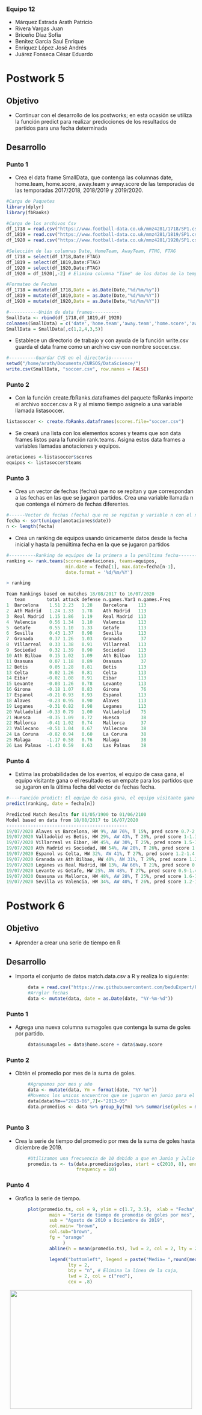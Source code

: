 ### Equipo 12  
- Márquez Estrada Arath Patricio  
- Rivera Vargas Juan  
- Briceño Díaz Sofía  
- Benitez Garcia Saul Enrique  
- Enríquez López José Andrés  
- Juárez Fonseca César Eduardo

# Postwork 5  

## Objetivo
- Continuar con el desarrollo de los postworks; en esta ocasión se utiliza la función predict para realizar predicciones de los resultados de partidos para una fecha determinada  

## Desarrollo
### Punto 1
- Crea el data frame SmallData, que contenga las columnas date, home.team, home.score, away.team y away.score de las temporadas de las temporadas 2017/2018, 2018/2019 y 2019/2020.

```R  
#Carga de Paquetes
library(dplyr)
library(fbRanks)

#Carga de los archivos Csv  
df_1718 = read.csv("https://www.football-data.co.uk/mmz4281/1718/SP1.csv")
df_1819 = read.csv("https://www.football-data.co.uk/mmz4281/1819/SP1.csv")
df_1920 = read.csv("https://www.football-data.co.uk/mmz4281/1920/SP1.csv")

#Selección de las columnas Date, HomeTeam, AwayTeam, FTHG, FTAG
df_1718 = select(df_1718,Date:FTAG)
df_1819 = select(df_1819,Date:FTAG)
df_1920 = select(df_1920,Date:FTAG)
df_1920 = df_1920[,-2] # Elimina columna "Time" de los datos de la temporada 2019/2020

#Formateo de Fechas
df_1718 = mutate(df_1718,Date = as.Date(Date,"%d/%m/%y"))
df_1819 = mutate(df_1819,Date = as.Date(Date,"%d/%m/%Y"))
df_1920 = mutate(df_1920,Date = as.Date(Date,"%d/%m/%Y"))

#-----------Unión de data frames----------
SmallData <- rbind(df_1718,df_1819,df_1920)
colnames(SmallData) = c('date','home.team','away.team','home.score','away.score')
SmallData = SmallData[,c(1,2,4,3,5)]

```

- Establece un directorio de trabajo y con ayuda de la función write.csv guarda el data frame como un archivo csv con nombre soccer.csv.

```R  
#----------Guardar CVS en el directorio--------
setwd("/home/arath/Documents/CURSOS/DataScience/")
write.csv(SmallData, "soccer.csv", row.names = FALSE)
```
### Punto 2  

- Con la función create.fbRanks.dataframes del paquete fbRanks importe el archivo soccer.csv a R y al mismo tiempo asignelo a una variable llamada listasoccer.  

```R  
listasoccer <- create.fbRanks.dataframes(scores.file="soccer.csv")
```
-  Se creará una lista con los elementos scores y teams que son data frames listos para la función rank.teams. Asigna estos data frames a variables llamadas anotaciones y equipos.  

```R  
anotaciones <-listasoccer$scores
equipos <- listasoccer$teams
```

### Punto 3

- Crea un vector de fechas (fecha) que no se repitan y que correspondan a las fechas en las que se jugaron partidos. Crea una variable llamada n que contenga el número de fechas diferentes.
```R  
#------Vector de fechas (fecha) que no se repitan y variable n con el número de fechas diferentes
fecha <- sort(unique(anotaciones$date))
n <- length(fecha)
```
-  Crea un ranking de equipos usando únicamente datos desde la fecha inicial y hasta la penúltima fecha en la que se jugaron partidos

```R  
#----------Ranking de equipos de la primera a la penúltima fecha----------
ranking <- rank.teams(scores=anotaciones, teams=equipos,
                      min.date = fecha[1], max.date=fecha[n-1],
                      date.format = '%d/%m/%Y')
```
```R 
> ranking

Team Rankings based on matches 18/08/2017 to 16/07/2020
   team        total attack defense n.games.Var1 n.games.Freq
1  Barcelona    1.51 2.23   1.28    Barcelona    113         
2  Ath Madrid   1.24 1.33   1.78    Ath Madrid   113         
3  Real Madrid  1.15 1.86   1.19    Real Madrid  113         
4  Valencia     0.56 1.34   1.10    Valencia     113         
5  Getafe       0.55 1.10   1.33    Getafe       113         
6  Sevilla      0.43 1.37   0.98    Sevilla      113         
7  Granada      0.37 1.26   1.03    Granada       37         
8  Villarreal   0.33 1.38   0.91    Villarreal   113         
9  Sociedad     0.32 1.39   0.90    Sociedad     113         
10 Ath Bilbao   0.15 1.02   1.09    Ath Bilbao   113         
11 Osasuna      0.07 1.18   0.89    Osasuna       37         
12 Betis        0.05 1.28   0.81    Betis        113         
13 Celta        0.02 1.26   0.81    Celta        113         
14 Eibar       -0.02 1.08   0.91    Eibar        113         
15 Levante     -0.03 1.26   0.78    Levante      113         
16 Girona      -0.18 1.07   0.83    Girona        76         
17 Espanol     -0.21 0.93   0.93    Espanol      113         
18 Alaves      -0.23 0.95   0.90    Alaves       113         
19 Leganes     -0.31 0.82   0.98    Leganes      113         
20 Valladolid  -0.33 0.79   1.00    Valladolid    75         
21 Huesca      -0.35 1.09   0.72    Huesca        38         
22 Mallorca    -0.41 1.02   0.74    Mallorca      37         
23 Vallecano   -0.51 1.04   0.67    Vallecano     38         
24 La Coruna   -0.82 0.94   0.60    La Coruna     38         
25 Malaga      -1.17 0.58   0.76    Malaga        38         
26 Las Palmas  -1.43 0.59   0.63    Las Palmas    38   
```

### Punto 4

- Estima las probabilidades de los eventos, el equipo de casa gana, el equipo visitante gana o el resultado es un empate para los partidos que se jugaron en la última fecha del vector de fechas fecha.

```R  
#----Función predict: El equipo de casa gana, el equipo visitante gana o probabilidad de empate
predict(ranking, date = fecha[n])
```
```R 
Predicted Match Results for 01/05/1900 to 01/06/2100
Model based on data from 18/08/2017 to 16/07/2020
---------------------------------------------
19/07/2020 Alaves vs Barcelona, HW 9%, AW 76%, T 15%, pred score 0.7-2.5  actual: AW (0-5)
19/07/2020 Valladolid vs Betis, HW 29%, AW 43%, T 28%, pred score 1-1.3  actual: HW (2-0)
19/07/2020 Villarreal vs Eibar, HW 45%, AW 30%, T 25%, pred score 1.5-1.2  actual: HW (4-0)
19/07/2020 Ath Madrid vs Sociedad, HW 54%, AW 20%, T 26%, pred score 1.5-0.8  actual: T (1-1)
19/07/2020 Espanol vs Celta, HW 32%, AW 41%, T 27%, pred score 1.2-1.4  actual: T (0-0)
19/07/2020 Granada vs Ath Bilbao, HW 40%, AW 31%, T 29%, pred score 1.2-1  actual: HW (4-0)
19/07/2020 Leganes vs Real Madrid, HW 13%, AW 66%, T 21%, pred score 0.7-1.9  actual: T (2-2)
19/07/2020 Levante vs Getafe, HW 25%, AW 48%, T 27%, pred score 0.9-1.4  actual: HW (1-0)
19/07/2020 Osasuna vs Mallorca, HW 48%, AW 28%, T 25%, pred score 1.6-1.1  actual: T (2-2)
19/07/2020 Sevilla vs Valencia, HW 34%, AW 40%, T 26%, pred score 1.2-1.4  actual: HW (1-0)
```


# Postwork 6
  
## Objetivo
- Aprender a crear una serie de tiempo en R

## Desarrollo

- Importa el conjunto de datos match.data.csv a R y realiza lo siguiente:
```R 
        data = read.csv("https://raw.githubusercontent.com/beduExpert/Programacion-R-Santander-2021/main/Sesion-06/Postwork/match.data.csv")
        #Arrglar fechas
        data <- mutate(data, date = as.Date(date, "%Y-%m-%d"))
```
### Punto 1
- Agrega una nueva columna sumagoles que contenga la suma de goles por partido.
```R 
        data$sumagoles = data$home.score + data$away.score
```
### Punto 2
- Obtén el promedio por mes de la suma de goles.
```R 
        #Agrupamos por mes y año
        data <- mutate(data, Ym = format(date, "%Y-%m"))
        #Movemos los unicos encuentros que se jugaron en junio para el mes de mayo anterior
        data[data$Ym=="2013-06",7]<-"2013-05"
        data.promedios <- data %>% group_by(Ym) %>% summarise(goles = mean(sumagoles))
   
```
### Punto 3
- Crea la serie de tiempo del promedio por mes de la suma de goles hasta diciembre de 2019.
```R 
        #Utilizamos una frecuencia de 10 debido a que en Junio y Julio no hay partidos
        promedio.ts <- ts(data.promedios$goles, start = c(2010, 8), end = c(2019, 9), # Hasta diciembre de 2019
                          frequency = 10)
```
### Punto 4
- Grafica la serie de tiempo.
```R 
        plot(promedio.ts, col = 9, ylim = c(1.7, 3.5),  xlab = "Fecha",ylab = "Goles promedio",
                main = "Serie de tiempo de promedio de goles por mes",
                sub = "Agosto de 2010 a Diciembre de 2019",
                col.main= "brown",
                col.sub="brown",
                fg = "orange"
                     )
                abline(h = mean(promedio.ts), lwd = 2, col = 2, lty = 2)

                legend("bottomleft", legend = paste("Media= ",round(mean(promedio.ts),digits=2)),
                       lty = 2,
                       bty = "n", # Elimina la línea de la caja,
                       lwd = 2, col = c("red"),
                       cex = .8)
```
<p align="center">
<img src="imágenes/Series de tiempo.png"  align="center" height="315" width="484">
</p>


